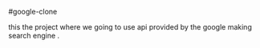 #google-clone

this the project where we going to use api provided by the google making search engine .
